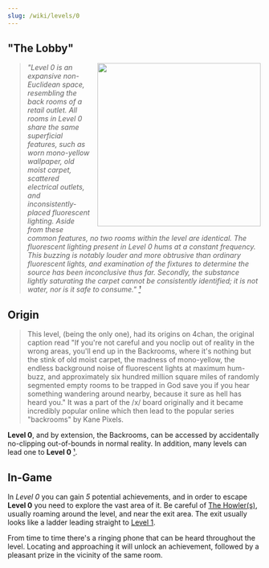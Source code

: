 ```yaml
---
slug: /wiki/levels/0
---
```


## "The Lobby"
<div style="float:right; margin: 0px 0px 10px 10px">
 <img align="right" width="325" src="/img/assets/lv0.png"/>
</div>

> *"Level 0 is an expansive non-Euclidean space, resembling the back rooms of a retail outlet. All rooms in Level 0 share the same superficial features, such as worn mono-yellow wallpaper, old moist carpet, scattered electrical outlets, and inconsistently-placed fluorescent lighting. Aside from these common features, no two rooms within the level are identical.
The fluorescent lighting present in Level 0 hums at a constant frequency. This buzzing is notably louder and more obtrusive than ordinary fluorescent lights, and examination of the fixtures to determine the source has been inconclusive thus far. Secondly, the substance lightly saturating the carpet cannot be consistently identified; it is not water, nor is it safe to consume." [¹]*

[¹]: https://backrooms.fandom.com/wiki/Level_0

 ## Origin
 > This level, (being the only one), had its origins on 4chan, the original caption read "If you're not careful and you noclip out of reality in the wrong areas, you'll end up in the Backrooms, where it's nothing but the stink of old moist carpet, the madness of mono-yellow, the endless background noise of fluorescent lights at maximum hum-buzz, and approximately six hundred million square miles of randomly segmented empty rooms to be trapped in
God save you if you hear something wandering around nearby, because it sure as hell has heard you." It was a part of the /x/ board originally and it became incredibly popular online which then lead to the popular series "backrooms" by Kane Pixels.

**Level 0**, and by extension, the Backrooms, can be accessed by accidentally no-clipping out-of-bounds in normal reality. In addition, many levels can lead one to **Level 0** [¹].

## In-Game

In *Level 0* you can gain *5* potential achievements, and in order to escape **Level 0** you need to explore the vast area of it. Be careful of [The Howler(s)](/wiki/entities#the-howler), usually roaming around the level, and near the exit area. The exit usually looks like a ladder leading straight to [Level 1](/wiki/levels/1).

From time to time there's a ringing phone that can be heard throughout the level. Locating and approaching it will unlock an achievement, followed by a pleasant prize in the vicinity of the same room. 